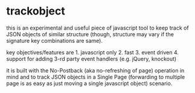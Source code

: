 trackobject
===========

this is an experimental and useful piece of javascript tool to keep track of JSON objects of similar structure (though, structure may vary if the signature key combinations are same). 

key objectives/features are 
    1. javascript only
    2. fast
    3. event driven
    4. support for adding 3-rd party event handlers (e.g. jQuery, knockout)

it is built with the No-Postback (aka no-refreshing of page) operation in mind and to track JSON objects in a Single Page (forwarding to multiple page is as easy as just moving a single javascript object) scenario.
